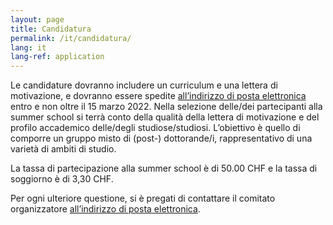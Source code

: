 ```yaml
---
layout: page
title: Candidatura
permalink: /it/candidatura/
lang: it
lang-ref: application
---
```


Le candidature dovranno includere un curriculum e una lettera di motivazione, e dovranno essere spedite [all’indirizzo di posta elettronica] entro e non oltre il 15 marzo 2022. Nella selezione delle/dei partecipanti alla summer school si terrà conto della qualità della lettera di motivazione e del profilo accademico delle/degli studiose/studiosi. L’obiettivo è quello di comporre un gruppo misto di (post-) dottorande/i, rappresentativo di una varietà di ambiti di studio. 

La tassa di partecipazione alla summer school è di 50.00 CHF e la tassa di soggiorno è di 3,30 CHF.

Per ogni ulteriore questione, si è pregati di contattare il comitato organizzatore [all’indirizzo di posta elettronica].

[all’indirizzo di posta elettronica]: spaziooltreiconfini.22@gmail.com
